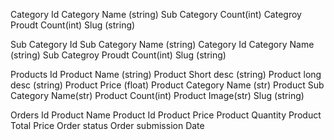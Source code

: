 Category
Id
Category Name (string)
Sub Category Count(int)
Categroy Proudt Count(int)
Slug (string)

Sub Category
Id
Sub Category Name (string)
Category Id
Category Name (string)
Sub Categroy Proudt Count(int)
Slug (string)

Products
Id
Product Name (string)
Product Short desc (string)
Product long desc (string)
Product Price (float)
Product Category Name (str)
Product Sub Category Name(str)
Product Count(int)
Product Image(str)
Slug (string)

Orders
Id
Product Name
Product Id
Product Price
Product Quantity
Product Total Price
Order status
Order submission Date






